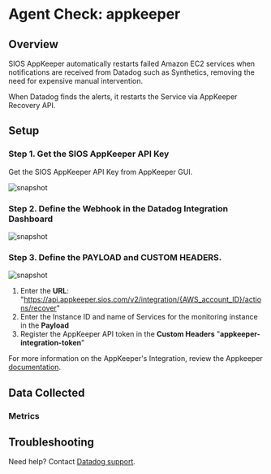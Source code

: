 # Agent Check: appkeeper

## Overview

SIOS AppKeeper automatically restarts failed Amazon EC2 services when
notifications are received from Datadog such as Synthetics, removing
the need for expensive manual intervention.

When Datadog finds the alerts, it restarts the Service via AppKeeper Recovery API.

## Setup

### Step 1. Get the SIOS AppKeeper API Key

Get the SIOS AppKeeper API Key from AppKeeper GUI.

![snapshot][2]

### Step 2. Define the Webhook in the Datadog Integration Dashboard

![snapshot][3]

### Step 3. Define the PAYLOAD and CUSTOM HEADERS.

![snapshot][4]

1. Enter the **URL**: "https://api.appkeeper.sios.com/v2/integration/{AWS_account_ID}/actions/recover"
2. Enter the Instance ID and name of Services for the monitoring instance in the **Payload**
3. Register the AppKeeper API token in the **Custom Headers** "**appkeeper-integration-token**"

For more information on the AppKeeper's Integration, review the Appkeeper [documentation][5].

## Data Collected

### Metrics

## Troubleshooting

Need help? Contact [Datadog support][1].

[1]: https://docs.datadoghq.com/help/
[2]: https://raw.githubusercontent.com/DataDog/integrations-extras/master/appkeeper/images/get_token2.png
[3]: https://raw.githubusercontent.com/DataDog/integrations-extras/master/appkeeper/images/datadog_webhook.jpg
[4]: https://raw.githubusercontent.com/DataDog/integrations-extras/master/appkeeper/images/payload_header.jpg
[5]: https://sioscoati.zendesk.com/hc/en-us/articles/900000978443-Integration
